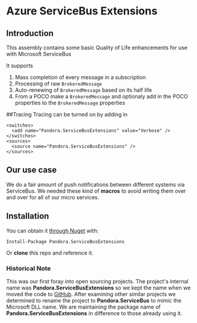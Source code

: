 # Azure ServiceBus Extensions

## Introduction

This assembly contains some basic Quality of Life enhancements for use with Microsoft ServiceBus

It supports
  1. Mass completion of every message in a subscription
  2. Processing of raw `BrokeredMessage`
  3. Auto-renewing of `BrokeredMessage` based on its half life
  4. From a POCO make a `BrokeredMessage` and optionaly add in the POCO properties to the `BrokeredMessage` properties

##Tracing
Tracing can be turned on by adding in

	<switches>
	  <add name="Pandora.ServiceBusExtensions" value="Verbose" />
	</switches>
	<sources>
	  <source name="Pandora.ServiceBusExtensions" />
	</sources>

## Our use case

We do a fair amount of push notifications between different systems via ServiceBus. We needed these kind of **macros** to avoid writing them over and over for all of our micro services.

## Installation

You can obtain it [through Nuget](https://www.nuget.org/packages/Pandora.ServiceBusExtensions/) with:

    Install-Package Pandora.ServiceBusExtensions

Or **clone** this repo and reference it.

### Historical Note

This was our first foray into open sourcing projects. The project's internal name was **Pandora.ServiceBusExtensions** so we kept the name when we moved the code to [GitHub](https://github.com/PandoraJewelry/ServiceBus). After examining other similar projects we determined to rename the project to **Pandora.ServiceBus** to mimic the Microsoft DLL name. We are maintaining the package name of **Pandora.ServiceBusExtensions** in difference to those already using it.


